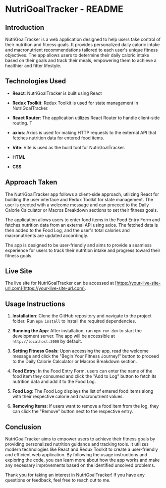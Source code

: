 # NutriGoalTracker - README

## Introduction

NutriGoalTracker is a web application designed to help users take control of their nutrition and fitness goals. It provides personalized daily caloric intake and macronutrient recommendations tailored to each user's unique fitness objectives. The app allows users to determine their daily caloric intake based on their goals and track their meals, empowering them to achieve a healthier and fitter lifestyle.

## Technologies Used

- **React**: NutriGoalTracker is built using React

- **Redux Toolkit**: Redux Toolkit is used for state management in NutriGoalTracker. 
- **React Router**: The application utilizes React Router to handle client-side routing. T
- **axios**: Axios is used for making HTTP requests to the external API that fetches nutrition data for entered food items.
- **Vite**: Vite is used as the build tool for NutriGoalTracker. 
- **HTML**
- **CSS**

## Approach Taken

The NutriGoalTracker app follows a client-side approach, utilizing React for building the user interface and Redux Toolkit for state management. The user is greeted with a welcome message and can proceed to the Daily Calorie Calculator or Macros Breakdown sections to set their fitness goals.

The application allows users to enter food items in the Food Entry Form and fetches nutrition data from an external API using axios. The fetched data is then added to the Food Log, and the user's total calories and macronutrients are updated accordingly.

The app is designed to be user-friendly and aims to provide a seamless experience for users to track their nutrition intake and progress toward their fitness goals.

## Live Site

The live site for NutriGoalTracker can be accessed at [https://your-live-site-url.com](https://your-live-site-url.com).

## Usage Instructions

1. **Installation**: Clone the GitHub repository and navigate to the project folder. Run `npm install` to install the required dependencies.

2. **Running the App**: After installation, run `npm run dev` to start the development server. The app will be accessible at `http://localhost:3000` by default.

3. **Setting Fitness Goals**: Upon accessing the app, read the welcome message and click the "Begin Your Fitness Journey!" button to proceed to the Daily Calorie Calculator or Macros Breakdown section.

4. **Food Entry**: In the Food Entry Form, users can enter the name of the food item they consumed and click the "Add to Log" button to fetch its nutrition data and add it to the Food Log.

5. **Food Log**: The Food Log displays the list of entered food items along with their respective calorie and macronutrient values.

6. **Removing Items**: If users want to remove a food item from the log, they can click the "Remove" button next to the respective entry.

## Conclusion

NutriGoalTracker aims to empower users to achieve their fitness goals by providing personalized nutrition guidance and tracking tools. It utilizes modern technologies like React and Redux Toolkit to create a user-friendly and efficient web application. By following the usage instructions and exploring the code, you can learn more about how the app works and make any necessary improvements based on the identified unsolved problems.

Thank you for taking an interest in NutriGoalTracker! If you have any questions or feedback, feel free to reach out to me.
